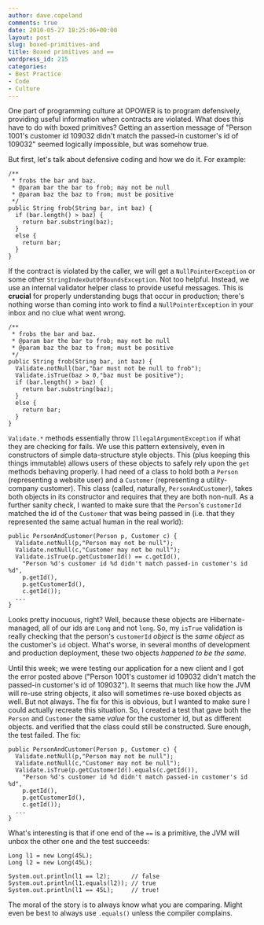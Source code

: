 ```yaml
---
author: dave.copeland
comments: true
date: 2010-05-27 18:25:06+00:00
layout: post
slug: boxed-primitives-and
title: Boxed primitives and ==
wordpress_id: 215
categories:
- Best Practice
- Code
- Culture
---
```


One part of programming culture at OPOWER is to program defensively, providing useful information when contracts are violated.   What does this have to do with boxed primitives?  Getting an assertion message of "Person 1001's customer id 109032 didn't match the passed-in customer's id of 109032" seemed logically impossible, but was somehow true.

But first, let's talk about defensive coding and how we do it.  For example:

    
    /**
     * frobs the bar and baz.
     * @param bar the bar to frob; may not be null
     * @param baz the baz to from; must be positive
     */
    public String frob(String bar, int baz) {
      if (bar.length() > baz) {
        return bar.substring(baz);
      }
      else {
        return bar;
      }
    }


If the contract is violated by the caller, we will get a `NullPointerException` or some other `StringIndexOutOfBoundsException`.  Not too helpful.  Instead, we use an internal validator helper class to provide useful messages.  This is **crucial** for properly understanding bugs that occur in production; there's nothing worse than coming into work to find a `NullPointerException` in your inbox and no clue what went wrong.

    
    /**
     * frobs the bar and baz.
     * @param bar the bar to frob; may not be null
     * @param baz the baz to from; must be positive
     */
    public String frob(String bar, int baz) {
      Validate.notNull(bar,"bar must not be null to frob");
      Validate.isTrue(baz > 0,"baz must be positive");
      if (bar.length() > baz) {
        return bar.substring(baz);
      }
      else {
        return bar;
      }
    }


`Validate.*`  methods essentially throw `IllegalArgumentException` if what they are checking for fails.
We use this pattern extensively, even in constructors of simple data-structure style objects.  This (plus keeping this things immutable) allows users of these objects to safely rely upon the `get` methods behaving properly. I had need of a class to hold both a `Person` (representing a website user) and a `Customer` (representing a utility-company customer).  This class (called, naturally, `PersonAndCustomer`), takes both objects in its constructor and requires that they are both non-null.  As a further sanity check, I wanted to make sure that the `Person`'s `customerId` matched the id of the `Customer` that was being passed in (i.e. that they represented the same actual human in the real world):

    
    public PersonAndCustomer(Person p, Customer c) {
      Validate.notNull(p,"Person may not be null");
      Validate.notNull(c,"Customer may not be null");
      Validate.isTrue(p.getCustomerId() == c.getId(),
        "Person %d's customer id %d didn't match passed-in customer's id %d",
        p.getId(),
        p.getCustomerId(),
        c.getId());
      ...
    }


Looks pretty inocuous, right?  Well, because these objects are Hibernate-managed, all of our ids are `Long` and not `long`.  So, my `isTrue` validation is really checking that the person's `customerId` _object_ is the _same object_ as the customer's `id` object.  What's worse, in several months of development and production deployment, these two objects _happened to be the same_.

Until this week; we were testing our application for a new client and I got the error posted above ("Person 1001's customer id 109032 didn't match the passed-in customer's id of 109032").  It seems that much like how the JVM will re-use string objects, it also will sometimes re-use boxed objects as well.  But not always.  The fix for this is obvious, but I wanted to make sure I could actually recreate this situation.  So, I created a test that gave both the `Person` and `Customer` the same _value_ for the customer id, but as different objects. and verified that the class could still be constructed.  Sure enough, the test failed.  The fix:

    
    public PersonAndCustomer(Person p, Customer c) {
      Validate.notNull(p,"Person may not be null");
      Validate.notNull(c,"Customer may not be null");
      Validate.isTrue(p.getCustomerId().equals(c.getId()),
        "Person %d's customer id %d didn't match passed-in customer's id %d",
        p.getId(),
        p.getCustomerId(),
        c.getId());
      ...
    }


What's interesting is that if one end of the `==` is a primitive, the JVM will unbox the other one and the test succeeds:

    
    Long l1 = new Long(45L);
    Long l2 = new Long(45L);
    
    System.out.println(l1 == l2);      // false
    System.out.println(l1.equals(l2)); // true
    System.out.println(l1 == 45L);     // true!


The moral of the story is to always know what you are comparing.  Might even be best to always use `.equals()` unless the compiler complains.

